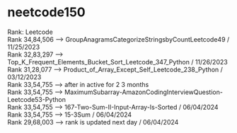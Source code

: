 # neetcode150

Rank: Leetcode  <br/>
Rank 34,84,506 --> GroupAnagramsCategorizeStringsbyCountLeetcode49 / 11/25/2023 <br/>
Rank 32,83,297 --> Top_K_Frequent_Elements_Bucket_Sort_Leetcode_347_Python   / 11/26/2023 <br/>
Rank 31,28,077 --> Product_of_Array_Except_Self_Leetcode_238_Python  / 03/12/2023 <br/>
Rank 33,54,755 --> after in active for 2 3 months <br/>
Rank 33,54,755 --> MaximumSubarray-AmazonCodingInterviewQuestion-Leetcode53-Python <br/>
Rank 33,54,755 --> 167-Two-Sum-II-Input-Array-Is-Sorted / 06/04/2024 <br/>
Rank 33,54,755 --> 15-3Sum / 06/04/2024 <br/>
Rank 29,68,003 --> rank is updated next day / 06/04/2024 <br/>
